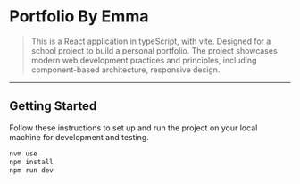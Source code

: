 # **Portfolio By Emma**

> This is a React application in typeScript, with vite. Designed for a school project to build a personal portfolio. The project showcases modern web development practices and principles, including component-based architecture, responsive design.

---

## **Getting Started**

Follow these instructions to set up and run the project on your local machine for development and testing.

```bash
nvm use
npm install
npm run dev
